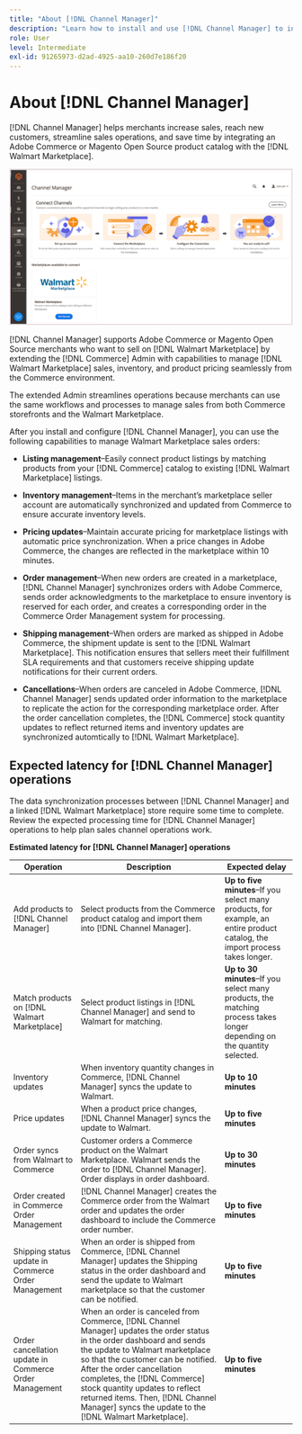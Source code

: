 ```yaml
---
title: "About [!DNL Channel Manager]"
description: "Learn how to install and use [!DNL Channel Manager] to integrate Adobe Commerce and Magento Open Source stores with third-party marketplaces and create a sales channel to manage Marketplace listings, pricing, inventory, and sales seamlessly from your Commerce Admin."
role: User
level: Intermediate
exl-id: 91265973-d2ad-4925-aa10-260d7e186f20
---
```


# About [!DNL Channel Manager]

[!DNL Channel Manager] helps merchants increase sales, reach new customers, streamline sales operations, and save time by integrating an Adobe Commerce or Magento Open Source product catalog with the [!DNL Walmart Marketplace].

![[!DNL Channel Manager] extension Admin view](assets/channel-manager-home.png)

[!DNL Channel Manager] supports Adobe Commerce or Magento Open Source merchants who want to sell on [!DNL Walmart Marketplace] by extending the [!DNL Commerce] Admin with capabilities to manage [!DNL Walmart Marketplace] sales, inventory, and product pricing seamlessly from the Commerce environment. 

The extended Admin streamlines operations because merchants can use the same workflows and processes to manage sales from both Commerce storefronts and the Walmart Marketplace.

After you install and configure [!DNL Channel Manager], you can use the following capabilities to manage Walmart Marketplace sales orders:

* **Listing management**–Easily connect product listings by matching products from your [!DNL Commerce] catalog to existing [!DNL Walmart Marketplace] listings.

* **Inventory management**–Items in the merchant’s marketplace seller account are automatically synchronized and updated from Commerce to ensure accurate inventory levels.

* **Pricing updates**–Maintain accurate pricing for marketplace listings with automatic price synchronization. When a price changes in Adobe Commerce, the changes are reflected in the marketplace within 10 minutes.

* **Order management**–When new orders are created in a marketplace, [!DNL Channel Manager] synchronizes orders with Adobe Commerce, sends order acknowledgments to the marketplace to ensure inventory is reserved for each order, and creates a corresponding order in the Commerce Order Management system for processing.

* **Shipping management**–When orders are marked as shipped in Adobe Commerce, the shipment update is sent to the [!DNL Walmart Marketplace]. This notification ensures that sellers meet their fulfillment SLA requirements and that customers receive shipping update notifications for their current orders.

* **Cancellations**–When orders are canceled in Adobe Commerce, [!DNL Channel Manager] sends updated order information to the marketplace to replicate the action for the corresponding marketplace order.  After the order cancellation completes, the [!DNL Commerce] stock quantity updates to reflect returned items and inventory updates are synchronized automtically to [!DNL Walmart Marketplace].

## Expected latency for [!DNL Channel Manager] operations

The data synchronization processes between [!DNL Channel Manager] and a linked [!DNL Walmart Marketplace] store require some time to complete. Review the expected processing time for [!DNL Channel Manager] operations to help plan sales channel operations work.

**Estimated latency for [!DNL Channel Manager] operations**

| **Operation**                                          | **Description**                                                                                                                                                                                                                                                                                                                                                                                  | **Expected delay**                                                                                                           |
|--------------------------------------------------------|--------------------------------------------------------------------------------------------------------------------------------------------------------------------------------------------------------------------------------------------------------------------------------------------------------------------------------------------------------------------------------------------------|------------------------------------------------------------------------------------------------------------------------------|
| Add products to [!DNL Channel Manager]                 | Select products from the Commerce product catalog and import them into [!DNL Channel Manager].                                                                                                                                                                                                                                                                                                   | **Up to five minutes**–If you select many products, for example, an entire product catalog, the import process takes longer. |
| Match products on [!DNL Walmart Marketplace]           | Select product listings in [!DNL Channel Manager] and send to Walmart for matching.                                                                                                                                                                                                                                                                                                              | **Up to 30 minutes**–If you select many products, the matching process takes longer depending on the quantity selected.      |
| Inventory updates                                      | When inventory quantity changes in Commerce, [!DNL Channel Manager] syncs the update to Walmart.                                                                                                                                                                                                                                                                                                 | **Up to 10 minutes**                                                                                                         |
| Price updates                                          | When a product price changes, [!DNL Channel Manager] syncs the update to Walmart.                                                                                                                                                                                                                                                                                                                | **Up to five minutes**                                                                                                       |
| Order syncs from Walmart to Commerce                   | Customer orders a Commerce product on the Walmart Marketplace. Walmart sends the order to [!DNL Channel Manager]. Order displays in order dashboard.                                                                                                                                                                                                                                             | **Up to 30 minutes**                                                                                                         |
| Order created in Commerce Order Management             | [!DNL Channel Manager] creates the Commerce order from the Walmart order and updates the order dashboard to include the Commerce order number.                                                                                                                                                                                                                                                   | **Up to five minutes**                                                                                                       |
| Shipping status update in Commerce Order Management    | When an order is shipped from Commerce, [!DNL Channel Manager] updates the Shipping status in the order dashboard and send the update to Walmart marketplace so that the customer can be notified.                                                                                                                                                                                               | **Up to five minutes**                                                                                                       |
| Order cancellation update in Commerce Order Management | When an order is canceled from Commerce, [!DNL Channel Manager] updates the order status in the order dashboard and sends the update to Walmart marketplace so that the customer can be notified. After the order cancellation completes, the [!DNL Commerce] stock quantity updates to reflect returned items. Then, [!DNL Channel Manager] syncs the update to the [!DNL Walmart Marketplace]. | **Up to five minutes**                                                                                                       |


